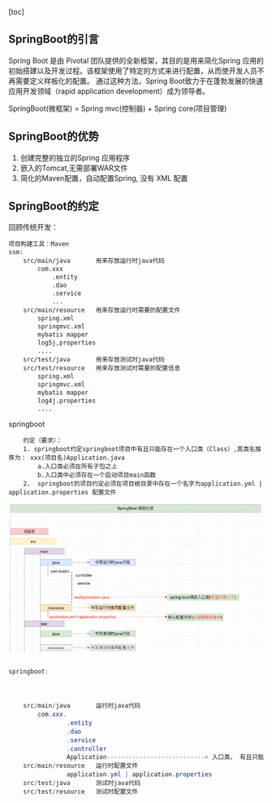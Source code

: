 [toc]

## SpringBoot的引言

Spring Boot 是由 Pivotal 团队提供的全新框架，其目的是用来简化Spring 应用的初始搭建以及开发过程。该框架使用了特定的方式来进行配置，从而使开发人员不再需要定义样板化的配置。 通过这种方法，Spring Boot致力于在蓬勃发展的快速应用开发领域（rapid application development）成为领导者。



SpringBoot(微框架) = Spring mvc(控制器) + Spring core(项目管理)



## SpringBoot的优势

1. 创建完整的独立的Spring 应用程序
2. 嵌入的Tomcat,无需部署WAR文件
3. 简化的Maven配置，自动配置Spring, 没有 XML 配置



## SpringBoot的约定

 回顾传统开发：

```
项目构建工具：Maven
ssm:
	src/main/java		用来存放运行时java代码
		com.xxx
			.entity
			.dao
			.service
			...
	src/main/resource	用来存放运行时需要的配置文件
    	spring.xml
    	springmvc.xml
    	mybatis mapper
    	log5j,properties
    	....
	src/test/java		用来存放测试时java代码
    src/test/resource	用来存放测试时需要的配置信息
    	spring.xml
    	springmvc.xml
    	mybatis mapper
    	log4j.properties
    	....
```



springboot

		约定（要求）：
	    1. springboot约定springboot项目中有且只能存在一个入口类（Class）,其类名推荐为： xxx(项目名)Application.java
	    	a.入口类必须在所有子包之上
	    	b.入口类中必须存在一个启动项目main函数
	    2.	springboot的项目约定必须在项目根目录中存在一个名字为application.yml | application.properties 配置文件

![image-20210712204910842](02_SpringBoot引言.assets/image-20210712204910842.png)


```java
springboot:

        
        
    src/main/java		运行时java代码
        com.xxx.
        		.entity
        		.dao
        		.service
        		.controller
        		Application---------------------------> 入口类， 有且只能存在一个
    src/main/resource	运行时配置文件
        		application.yml | application.properties
    src/test/java		测试时java代码
    src/test/resource	测试时配置文件
```

